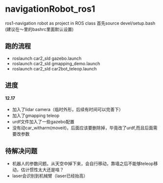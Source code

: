 # navigationRobot_ros1
ros1-navigation robot as project in ROS class
首先source devel/setup.bash (建议在～里的bashrc里面默认设置)

## 跑的流程

* roslaunch car2_sld gazebo.launch
* roslaunch car2_sld gmapping_demo.launch
* roslaunch car2_sld car2bot_teleop.launch

## 进度

#### 12.17

* 加入了lidar camera（临时外形，后续有时间可以完善下）
* 加入了gmapping teleop
* urdf文件加入了一些gazebo配置
* 没有动car_witharm(moveit)，后面应该要删除掉，毕竟改了urdf,而且后面需要改参数



## 待解决问题

* 机器人的参数问题。从天空中掉下来，会自行移动，靠墙之后不能够teleop移动，估计惯性太大还是啥？
* laser会识别到机械臂（laser已经抬高）

